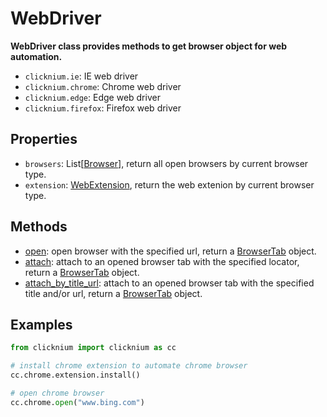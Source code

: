 # WebDriver <!-- {docsify-ignore-all} -->

**WebDriver class provides methods to get browser object for web automation.**

- `clicknium.ie`: IE web driver
- `clicknium.chrome`: Chrome web driver
- `clicknium.edge`: Edge web driver
- `clicknium.firefox`: Firefox web driver  

## Properties
- `browsers`: List[[Browser](./doc/api/python/webdriver/browser/browser.md)], return all open browsers by current browser type.
- `extension`: [WebExtension](./doc/api/python/webdriver/webextension/webextension.md), return the web extenion by current browser type.

## Methods
- [open](./doc/api/python/webdriver/open.md): open browser with the specified url, return a [BrowserTab](./doc/api/python/webdriver/browser/browsertab/browser_tab.md) object.
- [attach](./doc/api/python/webdriver/attach.md): attach to an opened browser tab with the specified locator, return a [BrowserTab](./doc/api/python/webdriver/browser/browsertab/browser_tab.md) object.
- [attach_by_title_url](./doc/api/python/webdriver/attach_by_title_url.md): attach to an opened browser tab with the specified title and/or url, return a [BrowserTab](./doc/api/python/webdriver/browser/browsertab/browser_tab.md) object.

## Examples
```python
from clicknium import clicknium as cc

# install chrome extension to automate chrome browser
cc.chrome.extension.install()

# open chrome browser
cc.chrome.open("www.bing.com")
```
